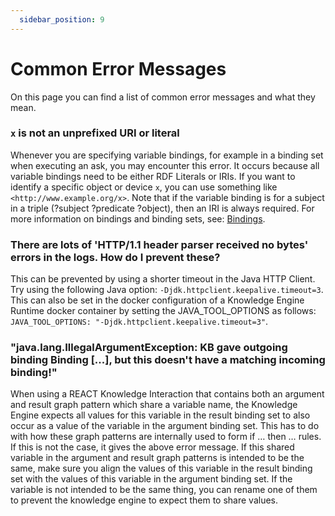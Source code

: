 ```yaml
---
  sidebar_position: 9
---
```

# Common Error Messages

On this page you can find a list of common error messages and what they mean.

### `x` is not an unprefixed URI or literal
Whenever you are specifying variable bindings, for example in a binding set when executing an ask, you may encounter this error.
It occurs because all variable bindings need to be either RDF Literals or IRIs.
If you want to identify a specific object or device `x`, you can use something like `<http://www.example.org/x>`.
Note that if the variable binding is for a subject in a triple (?subject ?predicate ?object), then an IRI is always required.
For more information on bindings and binding sets, see: [Bindings](https://docs.knowledge-engine.eu/java_developer_api#bindings).

### There are lots of 'HTTP/1.1 header parser received no bytes' errors in the logs. How do I prevent these?
This can be prevented by using a shorter timeout in the Java HTTP Client.
Try using the following Java option: `-Djdk.httpclient.keepalive.timeout=3`.
This can also be set in the docker configuration of a Knowledge Engine Runtime docker container by setting the JAVA_TOOL_OPTIONS as follows: `JAVA_TOOL_OPTIONS: "-Djdk.httpclient.keepalive.timeout=3"`.

### "java.lang.IllegalArgumentException: KB gave outgoing binding Binding [...], but this doesn't have a matching incoming binding!"
When using a REACT Knowledge Interaction that contains both an argument and result graph pattern which share a variable name, the Knowledge Engine expects all values for this variable in the result binding set to also occur as a value of the variable in the argument binding set.
This has to do with how these graph patterns are internally used to form if … then … rules.
If this is not the case, it gives the above error message.
If this shared variable in the argument and result graph patterns is intended to be the same, make sure you align the values of this variable in the result binding set with the values of this variable in the argument binding set.
If the variable is not intended to be the same thing, you can rename one of them to prevent the knowledge engine to expect them to share values.
